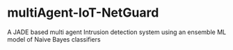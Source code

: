# multiAgent-IoT-NetGuard
A JADE based multi agent Intrusion detection system using an ensemble ML model of Naive Bayes classifiers
